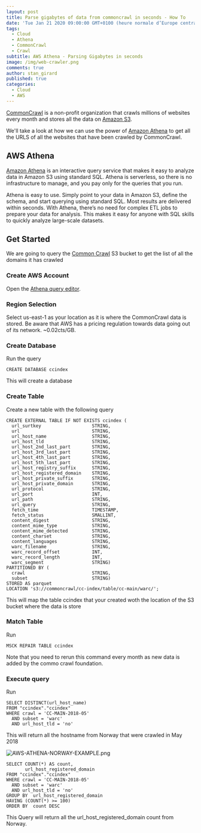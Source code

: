 ```yaml
---
layout: post
title: Parse gigabytes of data from commoncrawl in seconds - How To
date: 'Tue Jan 21 2020 09:00:00 GMT+0100 (heure normale d’Europe centrale)'
tags:
  - Cloud
  - Athena
  - CommonCrawl
  - Crawl
subtitle: AWS Athena - Parsing Gigabytes in seconds
image: /img/web-crawler.png
comments: true
author: stan_girard
published: true
categories:
  - Cloud
  - AWS
---
```


[CommonCrawl](https://commoncrawl.org/) is a non-profit organization that crawls millions of websites every month and stores all the data on [Amazon S3](https://aws.amazon.com/s3/). 

We'll take a look at how we can use the power of [Amazon Athena](https://aws.amazon.com/athena/) to get all the URLS of all the websites that have been crawled by CommonCrawl.


## AWS Athena 

[Amazon Athena](https://aws.amazon.com/athena/) is an interactive query service that makes it easy to analyze data in Amazon S3 using standard SQL. Athena is serverless, so there is no infrastructure to manage, and you pay only for the queries that you run.

Athena is easy to use. Simply point to your data in Amazon S3, define the schema, and start querying using standard SQL. Most results are delivered within seconds. With Athena, there’s no need for complex ETL jobs to prepare your data for analysis. This makes it easy for anyone with SQL skills to quickly analyze large-scale datasets.


## Get Started

We are going to query the [Common Crawl](https://commoncrawl.org/) S3 bucket to get the list of all the domains it has crawled

### Create AWS Account
 Open the [Athena query editor](https://console.aws.amazon.com/athena/home?region=us-east-1#query).

### Region Selection
 Select us-east-1 as your location as it is where the CommonCrawl data is stored. Be aware that AWS has a pricing regulation towards data going out of its network. ~0.02cts/GB.

### Create Database
Run the query 
```MYSQL
CREATE DATABASE ccindex
```
This will create a database

### Create Table
Create a new table with the following query 
```MYSQL
CREATE EXTERNAL TABLE IF NOT EXISTS ccindex (
  url_surtkey                   STRING,
  url                           STRING,
  url_host_name                 STRING,
  url_host_tld                  STRING,
  url_host_2nd_last_part        STRING,
  url_host_3rd_last_part        STRING,
  url_host_4th_last_part        STRING,
  url_host_5th_last_part        STRING,
  url_host_registry_suffix      STRING,
  url_host_registered_domain    STRING,
  url_host_private_suffix       STRING,
  url_host_private_domain       STRING,
  url_protocol                  STRING,
  url_port                      INT,
  url_path                      STRING,
  url_query                     STRING,
  fetch_time                    TIMESTAMP,
  fetch_status                  SMALLINT,
  content_digest                STRING,
  content_mime_type             STRING,
  content_mime_detected         STRING,
  content_charset               STRING,
  content_languages             STRING,
  warc_filename                 STRING,
  warc_record_offset            INT,
  warc_record_length            INT,
  warc_segment                  STRING)
PARTITIONED BY (
  crawl                         STRING,
  subset                        STRING)
STORED AS parquet
LOCATION 's3://commoncrawl/cc-index/table/cc-main/warc/';
```

This will map the table ccindex that your created woth the location of the S3 bucket where the data is store

### Match Table
Run 
```MYSQL 
MSCK REPAIR TABLE ccindex
```

Note that you need to rerun this command every month as new data is added by the commo crawl foundation.

### Execute query
Run
```MYSQL
SELECT DISTINCT(url_host_name)
FROM "ccindex"."ccindex"
WHERE crawl = 'CC-MAIN-2018-05'
  AND subset = 'warc'
  AND url_host_tld = 'no'
```

This will return all the hostname from Norway that were crawled in May 2018

![AWS-ATHENA-NORWAY-EXAMPLE.png]({{site.baseurl}}/img/AWS-ATHENA-NORWAY-EXAMPLE.png)


```MYSQL
SELECT COUNT(*) AS count,
       url_host_registered_domain
FROM "ccindex"."ccindex"
WHERE crawl = 'CC-MAIN-2018-05'
  AND subset = 'warc'
  AND url_host_tld = 'no'
GROUP BY  url_host_registered_domain
HAVING (COUNT(*) >= 100)
ORDER BY  count DESC
```
This Query will return all the url_host_registered_domain count from Norway.
